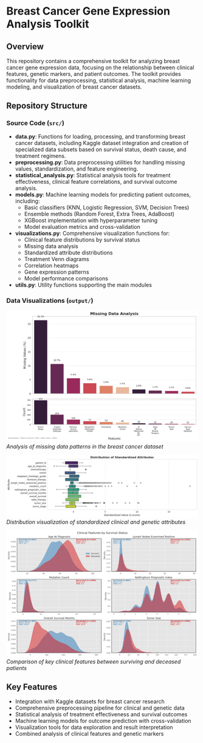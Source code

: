 # Breast Cancer Gene Expression Analysis Toolkit

## Overview
This repository contains a comprehensive toolkit for analyzing breast cancer gene expression data, focusing on the relationship between clinical features, genetic markers, and patient outcomes. The toolkit provides functionality for data preprocessing, statistical analysis, machine learning modeling, and visualization of breast cancer datasets.

## Repository Structure

### Source Code (`src/`)
- **data.py**: Functions for loading, processing, and transforming breast cancer datasets, including Kaggle dataset integration and creation of specialized data subsets based on survival status, death cause, and treatment regimens.
- **preprocessing.py**: Data preprocessing utilities for handling missing values, standardization, and feature engineering.
- **statistical_analysis.py**: Statistical analysis tools for treatment effectiveness, clinical feature correlations, and survival outcome analysis.
- **models.py**: Machine learning models for predicting patient outcomes, including:
  - Basic classifiers (KNN, Logistic Regression, SVM, Decision Trees)
  - Ensemble methods (Random Forest, Extra Trees, AdaBoost)
  - XGBoost implementation with hyperparameter tuning
  - Model evaluation metrics and cross-validation
- **visualizations.py**: Comprehensive visualization functions for:
  - Clinical feature distributions by survival status
  - Missing data analysis
  - Standardized attribute distributions
  - Treatment Venn diagrams
  - Correlation heatmaps
  - Gene expression patterns
  - Model performance comparisons
- **utils.py**: Utility functions supporting the main modules

### Data Visualizations (`output/`)

![Missing Data Analysis](output/missing_data.png)
*Analysis of missing data patterns in the breast cancer dataset*

![Distribution of Standardized Attributes](output/distribution_of_standardized_attributes.png)
*Distribution visualization of standardized clinical and genetic attributes*

![Clinical Features by Survival Status](output/clinical_features_by_survival_status.png)
*Comparison of key clinical features between surviving and deceased patients*

## Key Features
- Integration with Kaggle datasets for breast cancer research
- Comprehensive preprocessing pipeline for clinical and genetic data
- Statistical analysis of treatment effectiveness and survival outcomes
- Machine learning models for outcome prediction with cross-validation
- Visualization tools for data exploration and result interpretation
- Combined analysis of clinical features and genetic markers
